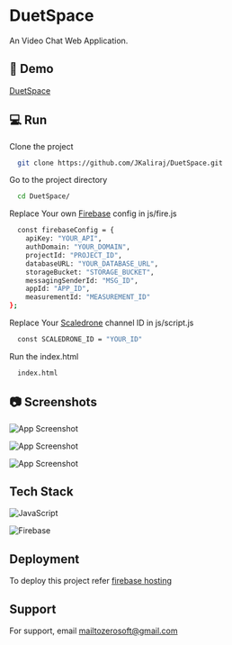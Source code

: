 
# DuetSpace

An Video Chat Web Application.


## 🚀 Demo

[DuetSpace](https://duetspace.web.app/)
## 💻 Run

Clone the project

```bash
  git clone https://github.com/JKaliraj/DuetSpace.git
```

Go to the project directory

```bash
  cd DuetSpace/
```
Replace Your own [Firebase](https://console.firebase.google.com/) config in js/fire.js 
```bash
  const firebaseConfig = {
    apiKey: "YOUR_API",
    authDomain: "YOUR_DOMAIN",
    projectId: "PROJECT_ID",
    databaseURL: "YOUR_DATABASE_URL",
    storageBucket: "STORAGE_BUCKET",
    messagingSenderId: "MSG_ID",
    appId: "APP_ID",
    measurementId: "MEASUREMENT_ID"
};
```
Replace Your [Scaledrone](https://dashboard.scaledrone.com/login) channel ID in js/script.js 
```bash
  const SCALEDRONE_ID = "YOUR_ID"
```
Run the index.html

```bash
  index.html
```


## 📷 Screenshots

![App Screenshot](https://i.postimg.cc/Y2Z8nD4W/home.png)

![App Screenshot](https://i.postimg.cc/9F9bvPTN/video-chat.png)

![App Screenshot](https://i.postimg.cc/Hj1kRtmg/home-2.png)
## Tech Stack
![JavaScript](https://img.shields.io/badge/javascript-%23323330.svg?style=for-the-badge&logo=javascript&logoColor=%23F7DF1E)

![Firebase](https://img.shields.io/badge/Firebase-039BE5?style=for-the-badge&logo=Firebase&logoColor=yellow)


## Deployment

To deploy this project refer 
[firebase hosting](https://medium.com/@aleemuddin13/how-to-host-static-website-on-firebase-hosting-for-free-9de8917bebf2)




## Support

For support, email mailtozerosoft@gmail.com

